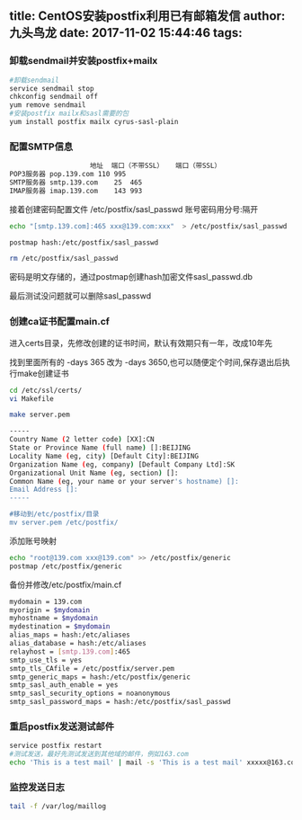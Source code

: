 title: CentOS安装postfix利用已有邮箱发信
author: 九头鸟龙
date: 2017-11-02 15:44:46
tags:
---
### 卸载sendmail并安装postfix+mailx
```bash
#卸载sendmail
service sendmail stop
chkconfig sendmail off
yum remove sendmail
#安装postfix mailx和sasl需要的包
yum install postfix mailx cyrus-sasl-plain
```
<!-- more -->

### 配置SMTP信息
```bash
	                地址	端口（不带SSL）	端口（带SSL）
POP3服务器	pop.139.com	110	995
SMTP服务器	smtp.139.com	25	465
IMAP服务器	imap.139.com	143	993
```

接着创建密码配置文件 /etc/postfix/sasl_passwd  账号密码用分号:隔开

```bash
echo "[smtp.139.com]:465 xxx@139.com:xxx"  > /etc/postfix/sasl_passwd

postmap hash:/etc/postfix/sasl_passwd

rm /etc/postfix/sasl_passwd
```

密码是明文存储的，通过postmap创建hash加密文件sasl_passwd.db

最后测试没问题就可以删除sasl_passwd

### 创建ca证书配置main.cf
进入certs目录，先修改创建的证书时间，默认有效期只有一年，改成10年先

找到里面所有的 -days 365 改为 -days 3650,也可以随便定个时间,保存退出后执行make创建证书

```bash
cd /etc/ssl/certs/
vi Makefile

make server.pem

-----
Country Name (2 letter code) [XX]:CN
State or Province Name (full name) []:BEIJING
Locality Name (eg, city) [Default City]:BEIJING
Organization Name (eg, company) [Default Company Ltd]:SK
Organizational Unit Name (eg, section) []:
Common Name (eg, your name or your server's hostname) []:
Email Address []:
-----

#移动到/etc/postfix/目录
mv server.pem /etc/postfix/
```

添加账号映射
```bash
echo "root@139.com xxx@139.com" >> /etc/postfix/generic
postmap /etc/postfix/generic
```

备份并修改/etc/postfix/main.cf
```bash
mydomain = 139.com
myorigin = $mydomain
myhostname = $mydomain
mydestination = $mydomain
alias_maps = hash:/etc/aliases
alias_database = hash:/etc/aliases
relayhost = [smtp.139.com]:465
smtp_use_tls = yes
smtp_tls_CAfile = /etc/postfix/server.pem
smtp_generic_maps = hash:/etc/postfix/generic
smtp_sasl_auth_enable = yes
smtp_sasl_security_options = noanonymous
smtp_sasl_password_maps = hash:/etc/postfix/sasl_passwd
```

### 重启postfix发送测试邮件
```bash
service postfix restart
#测试发送，最好先测试发送到其他域的邮件，例如163.com
echo 'This is a test mail' | mail -s 'This is a test mail' xxxxx@163.com
```

### 监控发送日志
```bash
tail -f /var/log/maillog
```
